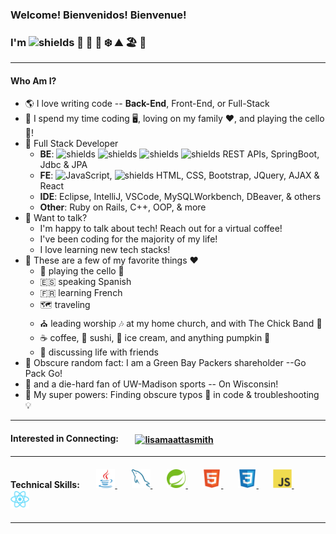 ### Welcome! Bienvenidos! Bienvenue! 

### I'm  ![shields](https://img.shields.io/badge/github-sw--dev--lisa--s--nh-important)  🍂 🌷 🌲 ❄️ ⛰️ 🏖️ 🌄

----------------------------------------------------------
<h4 align="left">Who Am I?</h4>

- 🌎 I love writing code -- **Back-End**, Front-End, or Full-Stack
- 🏫 I spend my time coding 🖥️, loving on my family ♥️, and playing the cello 🎻! 
- 🌳 Full Stack Developer
    - **BE**: ![shields](https://img.shields.io/badge/language-Java-blue) ![shields](https://img.shields.io/badge/db-Rdb-blue) ![shields](https://img.shields.io/badge/dblanguage-MySQL-blue)  ![shields](https://img.shields.io/badge/testing-JUnit-blue) REST APIs, SpringBoot, Jdbc & JPA
    - **FE**: ![JavaScript](https://img.shields.io/badge/logo-javascript-blue?logo=javascript), ![shields](https://img.shields.io/badge/testing-chai%20&%20mocha-blue)  HTML, CSS, Bootstrap, JQuery, AJAX & React
    - **IDE**: Eclipse, IntelliJ, VSCode, MySQLWorkbench, DBeaver, & others
    - **Other**:  Ruby on Rails, C++, OOP, & more
- 💬 Want to talk?
    - I'm happy to talk about tech! Reach out for a virtual coffee!
    - I've been coding for the majority of my life!
    - I love learning new tech stacks!
- 🎹 These are a few of my favorite things ❤️ 
    - 🎵 playing the cello 🎻
    - :es: speaking Spanish  
    - :fr: learning French
    - 🗺️ traveling
    - ⛪ leading worship 🎶 at my home church, and with The Chick Band  🐥
    - :coffee: coffee, 🍣 sushi, 🍨 ice cream, and anything pumpkin 🎃
    - 💭 discussing life with friends
- 🏈 Obscure random fact:  I am a Green Bay Packers shareholder --Go Pack Go!
- 🦡 and a die-hard fan of UW-Madison sports -- On Wisconsin!
- 🌟 My super powers:  Finding obscure typos 👀 in code & troubleshooting 💡

----------------------------------------------------------

<h4 align="left">Interested in Connecting: &nbsp;&nbsp;&nbsp;&nbsp;&nbsp;&nbsp;
<a href="https://linkedin.com/in/lisamaattasmith" target="blank"><img align="center" src="https://raw.githubusercontent.com/rahuldkjain/github-profile-readme-generator/master/src/images/icons/Social/linked-in-alt.svg" alt="lisamaattasmith" height="20" width="20" /></a>
</h4>

----------------------------------------------------------


<h4 align="left">Technical Skills:  &nbsp;&nbsp;&nbsp;&nbsp;&nbsp;&nbsp;
<a href="https://docs.oracle.com/en/java/javase/17/" target="_blank" rel="noreferrer"> <img src="https://raw.githubusercontent.com/devicons/devicon/master/icons/java/java-original.svg" alt="java" width="30" height="30"/> </a>
&nbsp;&nbsp;&nbsp;&nbsp;&nbsp;&nbsp; <a href="https://dev.mysql.com/doc/refman/8.0/en/" target="_blank" rel="noreferrer"> <img src="https://raw.githubusercontent.com/devicons/devicon/master/icons/mysql/mysql-original.svg" alt="mysql" width="30" height="30"/>  </a>
&nbsp;&nbsp;&nbsp;&nbsp;&nbsp;&nbsp; <a href="https://docs.spring.io/spring-boot/docs/current/reference/htmlsingle/" target="_blank" rel="noreferrer"> <img src="https://raw.githubusercontent.com/devicons/devicon/master/icons/spring/spring-original.svg" alt="spring" width="30" height="30"/>   </a>
&nbsp;&nbsp;&nbsp;&nbsp;&nbsp;&nbsp; <a href="https://developer.mozilla.org/en-US/docs/Web/HTML" target="_blank" rel="noreferrer"> <img src="https://raw.githubusercontent.com/devicons/devicon/master/icons/html5/html5-original.svg" alt="html5" width="30" height="30"/>  </a>
&nbsp;&nbsp;&nbsp;&nbsp;&nbsp;&nbsp; <a href="https://developer.mozilla.org/en-US/docs/Web/CSS" target="_blank" rel="noreferrer"> <img src="https://raw.githubusercontent.com/devicons/devicon/master/icons/css3/css3-original.svg" alt="css3" width="30" height="30"/>   </a>
&nbsp;&nbsp;&nbsp;&nbsp;&nbsp;&nbsp; <a href="https://developer.mozilla.org/en-US/docs/Web/JavaScript" target="_blank" rel="noreferrer"> <img src="https://raw.githubusercontent.com/devicons/devicon/master/icons/javascript/javascript-original.svg" alt="javascript" width="30" height="30"/>  </a>
&nbsp;&nbsp;&nbsp;&nbsp;&nbsp;&nbsp; <a href="https://reactjs.org/" target="_blank" rel="noreferrer"> <img src="https://raw.githubusercontent.com/devicons/devicon/master/icons/react/react-original.svg" alt="react" width="30" height="30"/>  </a>
</h4>




<!---  
------------------------------

<h4>GitHub Stats:</h4>

<p>&nbsp;<img align="center" src="https://github-readme-stats.vercel.app/api?username=sw-dev-lisa-s-nh&show_icons=true&locale=en" alt="sw-dev-lisa-s-nh" /></p>

<p><img align="center" src="https://github-readme-streak-stats.herokuapp.com/?user=sw-dev-lisa-s-nh&" alt="sw-dev-lisa-s-nh" /></p>

--->


------------------------------

<p></p>
<p></p>
